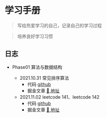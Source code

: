 # 学习手册

> 写给热爱学习的自己，记录自己的学习过程

> 培养良好学习习惯



## 日志

- Phase01 算法与数据结构

  - 2021.10.31  常见排序算法
    - 代码 [github](https://github.com/wzhaofei/studybook/tree/main/phase01/20211031)
    - 掘金文章 [🔗 地址](https://juejin.cn/post/7025228542241669128/)
  - 2021.11.02  leetcode 141、leetcode 142
    - 代码 [github](https://github.com/wzhaofei/studybook/tree/main/phase01/20211102)
    - 掘金文章 [🔗 地址](https://juejin.cn/post/7026006579249938462/)
    
